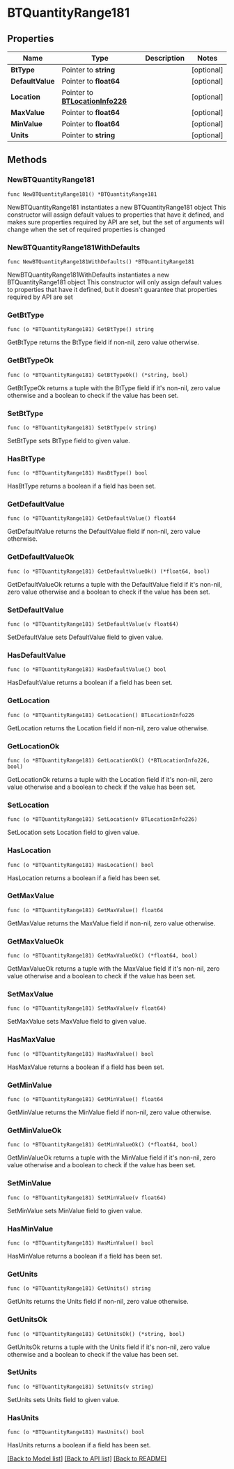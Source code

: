 # BTQuantityRange181

## Properties

Name | Type | Description | Notes
------------ | ------------- | ------------- | -------------
**BtType** | Pointer to **string** |  | [optional] 
**DefaultValue** | Pointer to **float64** |  | [optional] 
**Location** | Pointer to [**BTLocationInfo226**](BTLocationInfo-226.md) |  | [optional] 
**MaxValue** | Pointer to **float64** |  | [optional] 
**MinValue** | Pointer to **float64** |  | [optional] 
**Units** | Pointer to **string** |  | [optional] 

## Methods

### NewBTQuantityRange181

`func NewBTQuantityRange181() *BTQuantityRange181`

NewBTQuantityRange181 instantiates a new BTQuantityRange181 object
This constructor will assign default values to properties that have it defined,
and makes sure properties required by API are set, but the set of arguments
will change when the set of required properties is changed

### NewBTQuantityRange181WithDefaults

`func NewBTQuantityRange181WithDefaults() *BTQuantityRange181`

NewBTQuantityRange181WithDefaults instantiates a new BTQuantityRange181 object
This constructor will only assign default values to properties that have it defined,
but it doesn't guarantee that properties required by API are set

### GetBtType

`func (o *BTQuantityRange181) GetBtType() string`

GetBtType returns the BtType field if non-nil, zero value otherwise.

### GetBtTypeOk

`func (o *BTQuantityRange181) GetBtTypeOk() (*string, bool)`

GetBtTypeOk returns a tuple with the BtType field if it's non-nil, zero value otherwise
and a boolean to check if the value has been set.

### SetBtType

`func (o *BTQuantityRange181) SetBtType(v string)`

SetBtType sets BtType field to given value.

### HasBtType

`func (o *BTQuantityRange181) HasBtType() bool`

HasBtType returns a boolean if a field has been set.

### GetDefaultValue

`func (o *BTQuantityRange181) GetDefaultValue() float64`

GetDefaultValue returns the DefaultValue field if non-nil, zero value otherwise.

### GetDefaultValueOk

`func (o *BTQuantityRange181) GetDefaultValueOk() (*float64, bool)`

GetDefaultValueOk returns a tuple with the DefaultValue field if it's non-nil, zero value otherwise
and a boolean to check if the value has been set.

### SetDefaultValue

`func (o *BTQuantityRange181) SetDefaultValue(v float64)`

SetDefaultValue sets DefaultValue field to given value.

### HasDefaultValue

`func (o *BTQuantityRange181) HasDefaultValue() bool`

HasDefaultValue returns a boolean if a field has been set.

### GetLocation

`func (o *BTQuantityRange181) GetLocation() BTLocationInfo226`

GetLocation returns the Location field if non-nil, zero value otherwise.

### GetLocationOk

`func (o *BTQuantityRange181) GetLocationOk() (*BTLocationInfo226, bool)`

GetLocationOk returns a tuple with the Location field if it's non-nil, zero value otherwise
and a boolean to check if the value has been set.

### SetLocation

`func (o *BTQuantityRange181) SetLocation(v BTLocationInfo226)`

SetLocation sets Location field to given value.

### HasLocation

`func (o *BTQuantityRange181) HasLocation() bool`

HasLocation returns a boolean if a field has been set.

### GetMaxValue

`func (o *BTQuantityRange181) GetMaxValue() float64`

GetMaxValue returns the MaxValue field if non-nil, zero value otherwise.

### GetMaxValueOk

`func (o *BTQuantityRange181) GetMaxValueOk() (*float64, bool)`

GetMaxValueOk returns a tuple with the MaxValue field if it's non-nil, zero value otherwise
and a boolean to check if the value has been set.

### SetMaxValue

`func (o *BTQuantityRange181) SetMaxValue(v float64)`

SetMaxValue sets MaxValue field to given value.

### HasMaxValue

`func (o *BTQuantityRange181) HasMaxValue() bool`

HasMaxValue returns a boolean if a field has been set.

### GetMinValue

`func (o *BTQuantityRange181) GetMinValue() float64`

GetMinValue returns the MinValue field if non-nil, zero value otherwise.

### GetMinValueOk

`func (o *BTQuantityRange181) GetMinValueOk() (*float64, bool)`

GetMinValueOk returns a tuple with the MinValue field if it's non-nil, zero value otherwise
and a boolean to check if the value has been set.

### SetMinValue

`func (o *BTQuantityRange181) SetMinValue(v float64)`

SetMinValue sets MinValue field to given value.

### HasMinValue

`func (o *BTQuantityRange181) HasMinValue() bool`

HasMinValue returns a boolean if a field has been set.

### GetUnits

`func (o *BTQuantityRange181) GetUnits() string`

GetUnits returns the Units field if non-nil, zero value otherwise.

### GetUnitsOk

`func (o *BTQuantityRange181) GetUnitsOk() (*string, bool)`

GetUnitsOk returns a tuple with the Units field if it's non-nil, zero value otherwise
and a boolean to check if the value has been set.

### SetUnits

`func (o *BTQuantityRange181) SetUnits(v string)`

SetUnits sets Units field to given value.

### HasUnits

`func (o *BTQuantityRange181) HasUnits() bool`

HasUnits returns a boolean if a field has been set.


[[Back to Model list]](../README.md#documentation-for-models) [[Back to API list]](../README.md#documentation-for-api-endpoints) [[Back to README]](../README.md)


